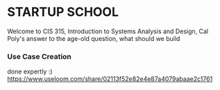 # STARTUP SCHOOL
Welcome to CIS 315, Introduction to Systems Analysis and Design, 
Cal Poly's answer to the age-old question, what should we build

### Use Case Creation
done expertly :) https://www.useloom.com/share/02113f52e82e4e87a4079abaae2c1761

